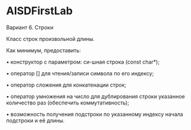 # AISDFirstLab
Вариант 6. Строки

Класс строк произвольной длины.

Как минимум, предоставить:

• конструктор с параметром: си-шная строка (const char*);

• оператор [] для чтения/записи символа по его индексу;

• оператор сложения для конкатенации строк;

• оператор умножения на число для дублирования строки указанное количество раз (обеспечить
коммутативность);

• возможность получения подстроки по указанному индексу начала подстроки и её длины.
